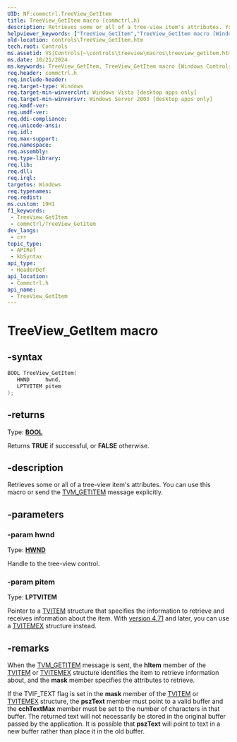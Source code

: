 ```yaml
---
UID: NF:commctrl.TreeView_GetItem
title: TreeView_GetItem macro (commctrl.h)
description: Retrieves some or all of a tree-view item's attributes. You can use this macro or send the TVM_GETITEM message explicitly.
helpviewer_keywords: ["TreeView_GetItem","TreeView_GetItem macro [Windows Controls]","_win32_TreeView_GetItem","_win32_TreeView_GetItem_cpp","commctrl/TreeView_GetItem","controls.TreeView_GetItem","controls._win32_TreeView_GetItem"]
old-location: controls\TreeView_GetItem.htm
tech.root: Controls
ms.assetid: VS|Controls|~\controls\treeview\macros\treeview_getitem.htm
ms.date: 10/21/2024
ms.keywords: TreeView_GetItem, TreeView_GetItem macro [Windows Controls], _win32_TreeView_GetItem, _win32_TreeView_GetItem_cpp, commctrl/TreeView_GetItem, controls.TreeView_GetItem, controls._win32_TreeView_GetItem
req.header: commctrl.h
req.include-header: 
req.target-type: Windows
req.target-min-winverclnt: Windows Vista [desktop apps only]
req.target-min-winversvr: Windows Server 2003 [desktop apps only]
req.kmdf-ver: 
req.umdf-ver: 
req.ddi-compliance: 
req.unicode-ansi: 
req.idl: 
req.max-support: 
req.namespace: 
req.assembly: 
req.type-library: 
req.lib: 
req.dll: 
req.irql: 
targetos: Windows
req.typenames: 
req.redist: 
ms.custom: 19H1
f1_keywords:
 - TreeView_GetItem
 - commctrl/TreeView_GetItem
dev_langs:
 - c++
topic_type:
 - APIRef
 - kbSyntax
api_type:
 - HeaderDef
api_location:
 - Commctrl.h
api_name:
 - TreeView_GetItem
---
```


# TreeView_GetItem macro

## -syntax

```cpp
BOOL TreeView_GetItem(
   HWND     hwnd,
   LPTVITEM pitem
);
```

## -returns

Type: **[BOOL](/windows/desktop/winprog/windows-data-types)**

Returns <b>TRUE</b> if successful, or <b>FALSE</b> otherwise.


## -description

Retrieves some or all of a tree-view item's attributes. You can use this macro or send the <a href="/windows/desktop/Controls/tvm-getitem">TVM_GETITEM</a> message explicitly.

## -parameters

### -param hwnd

Type: <b><a href="/windows/desktop/WinProg/windows-data-types">HWND</a></b>

Handle to the tree-view control.

### -param pitem

Type: <b>LPTVITEM</b>

Pointer to a <a href="/windows/desktop/api/commctrl/ns-commctrl-tvitema">TVITEM</a> structure that specifies the information to retrieve and receives information about the item. With <a href="/windows/desktop/Controls/common-control-versions">version 4.71</a> and later, you can use a <a href="/windows/desktop/api/commctrl/ns-commctrl-tvitemexa">TVITEMEX</a> structure instead.

## -remarks

When the <a href="/windows/desktop/Controls/tvm-getitem">TVM_GETITEM</a> message is sent, the 
				<b>hItem</b> member of the <a href="/windows/desktop/api/commctrl/ns-commctrl-tvitema">TVITEM</a> or <a href="/windows/desktop/api/commctrl/ns-commctrl-tvitemexa">TVITEMEX</a> structure identifies the item to retrieve information about, and the <b>mask</b> member specifies the attributes to retrieve.

If the TVIF_TEXT flag is set in the 
				<b>mask</b> member of the <a href="/windows/desktop/api/commctrl/ns-commctrl-tvitema">TVITEM</a> or <a href="/windows/desktop/api/commctrl/ns-commctrl-tvitemexa">TVITEMEX</a> structure, the <b>pszText</b> member must point to a valid buffer and the <b>cchTextMax</b> member must be set to the number of characters in that buffer. The returned text will not necessarily be stored in the original buffer passed by the application. It is possible that <b>pszText</b> will point to text in a new buffer rather than place it in the old buffer.
